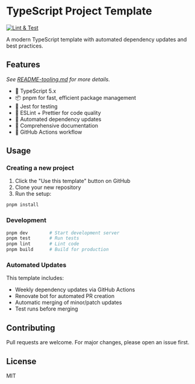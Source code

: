 # TypeScript Project Template

<!--
FIXME
1. CMD + SHIFT +F verial-eth/typescript-template
2. Replace with your username/repo
 -->

[![Lint & Test](https://github.com/verial-eth/typescript-template/actions/workflows/lint-test.yml/badge.svg)](https://github.com/verial-eth/typescript-template/actions/workflows/lint-test.yml)

A modern TypeScript template with automated dependency updates and best practices.

## Features

_See [README-tooling.md](README-tooling.md) for more details._

- 🚀 TypeScript 5.x
- 📦 pnpm for fast, efficient package management
- 🧪 Jest for testing
- 💅 ESLint + Prettier for code quality
- 🤖 Automated dependency updates
- 📝 Comprehensive documentation
- 🔄 GitHub Actions workflow

## Usage

### Creating a new project

1. Click the "Use this template" button on GitHub
2. Clone your new repository
3. Run the setup:

```bash
pnpm install
```

### Development

```bash
pnpm dev        # Start development server
pnpm test       # Run tests
pnpm lint       # Lint code
pnpm build      # Build for production
```

### Automated Updates

This template includes:

- Weekly dependency updates via GitHub Actions
- Renovate bot for automated PR creation
- Automatic merging of minor/patch updates
- Test runs before merging

## Contributing

Pull requests are welcome. For major changes, please open an issue first.

## License

MIT
